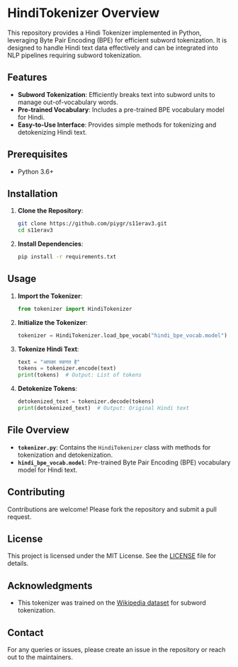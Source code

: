 # HindiTokenizer Overview

This repository provides a Hindi Tokenizer implemented in Python, leveraging Byte Pair Encoding (BPE) for efficient subword tokenization. It is designed to handle Hindi text data effectively and can be integrated into NLP pipelines requiring subword tokenization.

## Features

- **Subword Tokenization**: Efficiently breaks text into subword units to manage out-of-vocabulary words.
- **Pre-trained Vocabulary**: Includes a pre-trained BPE vocabulary model for Hindi.
- **Easy-to-Use Interface**: Provides simple methods for tokenizing and detokenizing Hindi text.

## Prerequisites

- Python 3.6+

## Installation

1. **Clone the Repository**:
   ```bash
   git clone https://github.com/piygr/s11erav3.git
   cd s11erav3
   ```

2. **Install Dependencies**:
   ```bash
   pip install -r requirements.txt
   ```

## Usage

1. **Import the Tokenizer**:
   ```python
   from tokenizer import HindiTokenizer
   ```

2. **Initialize the Tokenizer**:
   ```python
   tokenizer = HindiTokenizer.load_bpe_vocab("hindi_bpe_vocab.model")
   ```

3. **Tokenize Hindi Text**:
   ```python
   text = "आपका स्वागत है"
   tokens = tokenizer.encode(text)
   print(tokens)  # Output: List of tokens
   ```

4. **Detokenize Tokens**:
   ```python
   detokenized_text = tokenizer.decode(tokens)
   print(detokenized_text)  # Output: Original Hindi text
   ```

## File Overview

- **`tokenizer.py`**: Contains the `HindiTokenizer` class with methods for tokenization and detokenization.
- **`hindi_bpe_vocab.model`**: Pre-trained Byte Pair Encoding (BPE) vocabulary model for Hindi text.

## Contributing

Contributions are welcome! Please fork the repository and submit a pull request.

## License

This project is licensed under the MIT License. See the [LICENSE](LICENSE) file for details.

## Acknowledgments

- This tokenizer was trained on the [Wikipedia dataset](https://huggingface.co/datasets/wikimedia/wikipedia/blob/main/20231101.hi/train-00001-of-00002.parquet) for subword tokenization.

## Contact

For any queries or issues, please create an issue in the repository or reach out to the maintainers.
